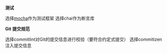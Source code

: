 <!--
 * @Author: 蓝胖子007 1829390613@qq.com
 * @Date: 2023-02-09 20:35:44
 * @LastEditors: 蓝胖子007 1829390613@qq.com
 * @LastEditTime: 2023-02-10 17:54:51
 * @FilePath: \vue\vue2\README.md
 * @Description: 
 * 
 * Copyright (c) 2023 by ${git_name_email}, All Rights Reserved. 
-->
**测试**

选择[mocha](https://mochajs.org/)作为测试框架
选择chai作为断言库


**Git 提交规范**

选择commitlint对Git的提交信息进行校验（要符合约定式提交）
选择commitizen注入提交信息



